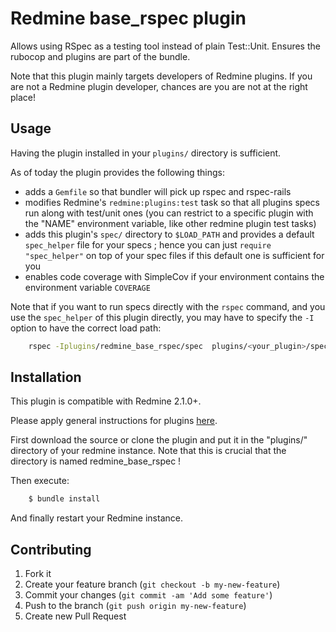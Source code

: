 Redmine base_rspec plugin
======================

Allows using RSpec as a testing tool instead of plain Test::Unit.
Ensures the rubocop and plugins are part of the bundle.

Note that this plugin mainly targets developers of Redmine plugins. If you
are not a Redmine plugin developer, chances are you are not at the right
place!

Usage
-----

Having the plugin installed in your `plugins/` directory is sufficient.

As of today the plugin provides the following things:

- adds a `Gemfile` so that bundler will pick up rspec and rspec-rails
- modifies Redmine's `redmine:plugins:test` task so that all plugins specs
  run along with test/unit ones (you can restrict to a specific plugin with
  the "NAME" environment variable, like other redmine plugin test tasks)
- adds this plugin's `spec/` directory to `$LOAD_PATH` and provides a default
  `spec_helper` file for your specs ; hence you can just `require "spec_helper"`
  on top of your spec files if this default one is sufficient for you
- enables code coverage with SimpleCov if your environment contains the
  environment variable `COVERAGE`

Note that if you want to run specs directly with the `rspec` command, and
you use the `spec_helper` of this plugin directly, you may have to specify
the `-I` option to have the correct load path:

```bash
    rspec -Iplugins/redmine_base_rspec/spec  plugins/<your_plugin>/spec
```

Installation
------------

This plugin is compatible with Redmine 2.1.0+.

Please apply general instructions for plugins [here](http://www.redmine.org/wiki/redmine/Plugins).

First download the source or clone the plugin and put it in the "plugins/"
directory of your redmine instance. Note that this is crucial that the
directory is named redmine_base_rspec !

Then execute:

```bash
    $ bundle install
```

And finally restart your Redmine instance.

Contributing
------------

1. Fork it
2. Create your feature branch (`git checkout -b my-new-feature`)
3. Commit your changes (`git commit -am 'Add some feature'`)
4. Push to the branch (`git push origin my-new-feature`)
5. Create new Pull Request
